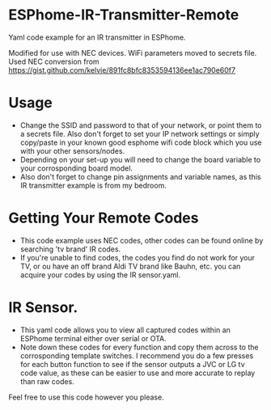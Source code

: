 # ESPhome-IR-Transmitter-Remote
Yaml code example for an IR transmitter in ESPhome.

Modified for use with NEC devices. WiFi parameters moved to secrets file. 
Used NEC conversion from https://gist.github.com/kelvie/891fc8bfc8353594136ee1ac790e60f7


# Usage
- Change the SSID and password to that of your network, or point them to a secrets file. Also don't forget to set your IP network settings or simply copy/paste in your known good esphome wifi code block which you use with your other sensors/nodes.
- Depending on your set-up you will need to change the board variable to your corrosponding board model.
- Also don't forget to change pin assignments and variable names, as this IR transmitter example is from my bedroom.

# Getting Your Remote Codes
- This code example uses NEC codes, other codes can be found online by searching 'tv brand' IR codes.
- If you're unable to find codes, the codes you find do not work for your TV, or ou have an off brand Aldi TV brand like Bauhn, etc. you can acquire your codes by using the IR sensor.yaml.

# IR Sensor.
- This yaml code allows you to view all captured codes within an ESPhome terminal either over serial or OTA.
- Note down these codes for every function and copy them across to the corrosponding template switches.
 I recommend you do a few presses for each button function to see if the sensor outputs a JVC or LG tv code value, as these can be easier to use and more accurate to replay than raw codes.

Feel free to use this code however you please.


